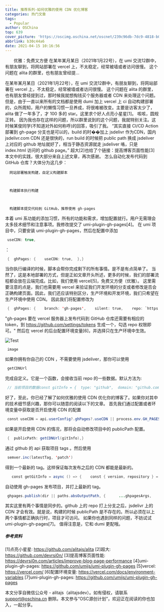 ```yaml
---
title: 推荐系列-如何优雅的使用 CDN 优化博客
categories: 热门文章
tags:
  - Popular
author: OSChina
top: 639
cover_picture: 'https://oscimg.oschina.net/oscnet/239c96db-7dc9-4818-b064-821614252ca2.png'
abbrlink: b30c44a6
date: 2021-04-15 10:16:56
---
```


&emsp;&emsp;优雅：免费又方便 在某年某月某日（2021年1月22号），在 umi 交流12群中，有朋友聊到，将网站部署在 vercel 上，不太稳定，经常被墙或者访问很慢。 这个问题在 alita 的群里，也有朋友曾经提...
<!-- more -->

                                                                                                                                                                                         
  
   
   
  在某年某月某日（2021年1月22号），在 umi 交流12群中，有朋友聊到，将网站部署在 vercel 上，不太稳定，经常被墙或者访问很慢。 
  这个问题在 alita 的群里，也有朋友曾经提到过，那时候我就想掏钱买个服务器或者 CDN 来处理这个问题。 
  但是，由于一直以来所有的文档都是使用 dumi 加上 vercel 上 ci 自动构建部署的，众所周知，用户的懒惰习惯一旦养成，将很难被改变。主要是访客太少了，alita 做了一年多了，才 100 多的 star。这里求个好人点亮小星星[1]。 
  咳咳，圆规正转。 
  因为我也存在这样的问题，所以群里说到的这个问题，我就特别关注。这时候某俊同学(不知道对外如何称呼)的回答，吸引了我。 
  “其实直接 CI/CD Action 部署到 gh-page 分支也是可以的，build 的时��加上 jsdelivr 作为CDN，国内 jsdelivr.com CDN 还是很快的，run build 的时候把 public path 换成 jsdeliver 上对应的 github 地址就好了，相当于静态资源就走 jsdeliver 咯，只是 index.html 访问的 github page。” 
  超大[2]也给了个链接：提高博客页面性能[3] 
  本文中的实践，很大部分来自上述文章，再次感谢。 
  怎么自动化发布代码到 GitHub 仓库？大体分为这几步： 
   
    
    
      网站部署触发构建，自定义构建脚本 
     
    
    
      构建脚本执行构建 
     
    
    
      构建脚本提交代码到 GitHub，推荐使用 gh-pages 
     
   
  本着 umi 系功能的添加习惯，所有的功能和需求，增加配置就行。用户无需理会太多技术细节和注意事项。我修改提交了 umi-plugin-gh-pages[4]。 
  在 umi 项目中，只要安装 umi-plugin-gh-pages，然后在配置中添加  
 ```java 
  useCDN: true,
  ``` 
 ： 
   
 ```java 
  {  ghPages: {    useCDN: true,  },}
  ``` 
  
  当你执行编译的时候，脚本会帮你完成剩下的所有事情。是不是有点简单了。 
  当然了，这是本地部署的方式，但是正如文章开头所述，更多的时候，我们的部署流程都会放在云端完成。比如，我们使用 vercel[5]，免费又方便（优雅）。 
  这里需要注意的点是，我们也需要用 vercel 来验证我们开发环境的分支或者修改是否会正确构建页面。因此，我们还应该特别区分，生产环境和开发环境，我们只希望在生产环境中使用 CDN。 
  因此我们将配置修改为 
   
 ```java 
  {  ghPages: {    branch: 'gh-pages',    silent: true,    repo: `https://${process.env.GH_TOKEN}@github.com/alitajs/alita-docs.git`,  },}
  ``` 
  
   
  "gh-pages 要在 vercel 服务器上发布代码到 GitHub 仓库还需要有相应的 token，到 https://github.com/settings/tokens 生成一个，勾选 repo 权限即可。" 
  然后在 vercel 的后台配置环境变量[6]，并选择只在生产环境中生效。 
   
   ![Test](https://oscimg.oschina.net/oscnet/239c96db-7dc9-4818-b064-821614252ca2.png  '如何优雅的使用 CDN 优化博客') 
   
     image 
    
   
  如果你拥有你自己的 CDN ，不需要使用 jsdeliver，那你可以使用  
 ```java 
  getCDNUrl
  ``` 
  完成自定义。它是一个函数，会接收当前 repo 的一些数据。默认方法为: 
   
 ```java 
  // 当前项目的数据const gitInfo = {  type: "github",  domain: "github.com",  user: "alitajs",  project: "alita",  tag: "1.0.0"  }const defaultGetCDNUrl = (gitInfo: any) => {  return `https://cdn.jsdelivr.net/gh/${gitInfo?.user}/${gitInfo?.project}@${gitInfo?.tag}/`}
  ``` 
  
  好了，至此，你已经了解了如何优雅的使用 CDN 优化你的博客了。如果你对其中的技术细节感兴趣，那你可以随意的阅读以下的文章。 
  首先我们通过配置或者环境变量中获取是否开启使用 CDN 的配置 
   
 ```java 
  const useCDN = api.userConfig?.ghPages?.useCDN || process.env.GH_PAGES_USE_CDN === 'true';
  ``` 
  
  如果是开启使用 CDN 的情况，那将会自动修改项目中的 publicPath 配置。 
   
 ```java 
  {  publicPath: getCDNUrl(gitInfo),}
  ``` 
  
  通过 github 的 api 获取项目 tags 。然后使用  
 ```java 
  semver.inc(latestTag, 'patch')
  ``` 
  得到一个最新的 tag。这样保证每次发布之后的 CDN 都能是最新的。 
   
 ```java 
    const getGitInfo = async () => {    const { version, repository } = api.pkg;    if (!repository) {      logger.error(`Please set the repository in package.json`);      process.exit(1);    }    // git 要先提交    const gitStatus = execa.sync('git', ['status', '--porcelain']).stdout;    if (gitStatus.length) {      logger.profile('publish');      logger.error(`Your git status is not clean. Aborting.`);      process.exit(1);    }    // { type: "github", domain: "github.com", user: "npm", project: "hosted-git-info" }    const gitInfo = hostedGitInfo.fromUrl(repository?.url || repository);    const { body } = await api.utils.got.get(`https://api.github.com/repos/${gitInfo?.user}/${gitInfo?.project}/tags`);    const data = JSON.parse(body);    const versions = data.sort(function (v1: any, v2: any) {      return semver.compare(v2.name, v1.name);    });      // 该仓库从未设置 tag    const latestTag = versions[0]?.name || '0.0.1';    let newTag = latestTag;    if (semver.lt(latestTag, version)) {      newTag = version;    } else {      newTag = semver.inc(latestTag, 'patch')    }    return { ...gitInfo, tag: newTag };  }
  ``` 
  
  自动使用 gh-pages 发布项目，并打上最新的 tag。 
   
 ```java 
  ghpages.publish(dir || paths.absOutputPath, {      ...ghpagesArgs,      tag    }, (err: any) => {      if (err) {        logger.profile('publish');        logger.error(err);        // 如果发生错误，执行中断        process.exit(1);      }      logger.profile('publish');      logger.info('Published to Github pages');    });
  ``` 
  
  其实这里有两个事情是同步的。github 上的 repo 打上分支之后，jsdelivr 上的 CDN 才会有效。就是说，构建的时候 publicPath 是不存在的。所以必须在以上两个事情都正确执行时，项目才可访问。 
  如果你也遇到同样的问题，不妨试试 umi-plugin-gh-pages[7]。 
  值得注意是，它和 dumi 更配哦。 
   
  ##### 参考资料 
   
   [1]点亮小星星: https://github.com/alitajs/alita 
   [2]超大: https://github.com/devrsi0n/ 
   [3]提高博客页面性能: https://devrsi0n.com/articles/improve-blog-page-performance 
   [4]umi-plugin-gh-pages: https://github.com/umijs/umi-plugin-gh-pages 
   [5]vercel: https://vercel.com/ 
   [6]配置环境变量: https://vercel.com/docs/environment-variables 
   [7]umi-plugin-gh-pages: https://github.com/umijs/umi-plugin-gh-pages 
   
  
  
 
本文分享自微信公众号 - alitajs（alitajsdev）。如有侵权，请联系 support@oschina.cn 删除。本文参与“OSC源创计划”，欢迎正在阅读的你也加入，一起分享。
                                        